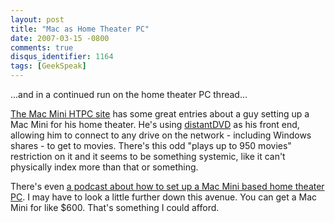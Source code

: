 ```yaml
---
layout: post
title: "Mac as Home Theater PC"
date: 2007-03-15 -0800
comments: true
disqus_identifier: 1164
tags: [GeekSpeak]
---
```

...and in a continued run on the home theater PC thread...

 [The Mac Mini HTPC site](http://www.machtpc.com) has some great entries
about a guy setting up a Mac Mini for his home theater. He's using
[distantDVD](http://www.distantdvd.com/index.php) as his front end,
allowing him to connect to any drive on the network - including Windows
shares - to get to movies. There's this odd "plays up to 950 movies"
restriction on it and it seems to be something systemic, like it can't
physically index more than that or something.

 There's even [a podcast about how to set up a Mac Mini based home
theater PC](http://www.htguys.com/archive/2007/March09.html). I may have
to look a little further down this avenue. You can get a Mac Mini for
like $600. That's something I could afford.
